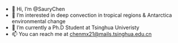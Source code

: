 - 👋 Hi, I’m @SauryChen
- 👀 I’m interested in deep convection in tropical regions & Antarctica environmental change
- 🌱 I’m currently a Ph.D Student at Tsinghua Univeristy
- 📫 You can reach me at chenmx21@mails.tsinghua.edu.cn
